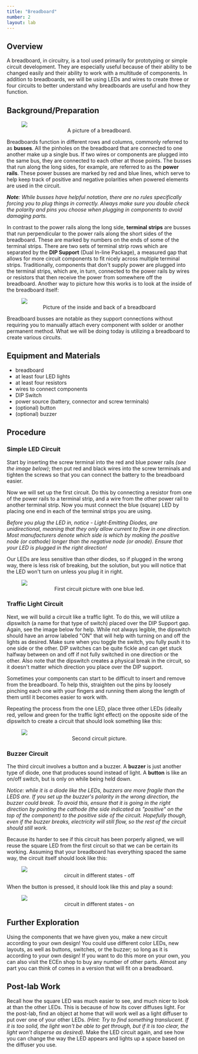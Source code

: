 ```yaml
---
title: "Breadboard"
number: 2
layout: lab
---
```


<!-- 
NOTICE: THIS PAGE USES DYNAMIC FIGURE NUMBERS.
all your images should following this format:

<figure class="image mx-auto" style="max-width: 750px">
  <img src="{% raw %}{% link /assets/labname/imagename.jpg %}{% endraw %}" style="display: block; margin: auto;">
  <figcaption style="text-align: center;"><strong></strong> INSERT A CAPTION</figcaption>
</figure>

NOTES:
  - Notice the <strong> tags are empty in the <figcaption> block. The script uses these to handle the nametags.
  - If you want to copy and past the shape above, you may, but remove the {% raw %} {% endraw%} tags in the <img src> block.
-->

## Overview

A breadboard, in circuitry, is a tool used primarily for prototyping or simple circuit development. They are especially useful because of their ability to be changed easily and their ability to work with a multitude of components. In addition to breadboards, we will be using LEDs and wires to create three or four circuits to better understand why breadboards are useful and how they function.

## Background/Preparation

<figure class="image mx-auto" style="max-width: 750px">
  <img src="{% link assets/02_breadboard/front_breadboard.jpg %}">
  <figcaption style="text-align: center;"><strong></strong> A picture of a breadboard.</figcaption>
</figure>

Breadboards function in different rows and columns, commonly referred to as **busses**. All the pinholes on the breadboard that are connected to one another make up a single bus. If two wires or components are plugged into the same bus, they are connected to each other at those points. The busses that run along the long sides, for example, are referred to as the **power rails**. These power busses are marked by red and blue lines, which serve to help keep track of positive and negative polarities when powered elements are used in the circuit. 

 *<b>Note</b>: While busses have helpful notation, there are no rules specifically forcing you to plug things in correctly. Always make sure you double check the polarity and pins you choose when plugging in components to avoid damaging parts.*

In contrast to the power rails along the long side, **terminal strips** are busses that run perpendicular to the power rails along the short sides of the breadboard. These are marked by numbers on the ends of some of the terminal strips. There are two sets of terminal strip rows which are separated by the **DIP Support** (Dual In-line Package), a measured gap that allows for more circuit components to fit nicely across multiple terminal strips. Traditionally, components that don't supply power are plugged into the terminal strips, which are, in turn, connected to the power rails by wires or resistors that then receive the power from somewhere off the breadboard. Another way to picture how this works is to look at the inside of the breadboard itself:

<figure class="image mx-auto" style="max-width: 750px">
  <img src="{% link assets/02_breadboard/back_breadboard.jpg %}">
  <figcaption style="text-align: center;"><strong></strong> Picture of the inside and back of a breadboard</figcaption>
</figure>

Breadboard busses are notable as they support connections without requiring you to manually attach every component with solder or another permanent method. What we will be doing today is utilizing a breadboard to create various circuits.

## Equipment and Materials

- breadboard
- at least four LED lights
- at least four resistors
- wires to connect components
- DIP Switch
- power source (battery, connector and screw terminals)
- (optional) button
- (optional) buzzer

## Procedure

### Simple LED Circuit

Start by inserting the screw terminal into the red and blue power rails *(see the image below)*; then put red and black wires into the screw terminals and tighten the screws so that you can connect the battery to the breadboard easier.

Now we will set up the first circuit. Do this by connecting a resistor from one of the power rails to a terminal strip, and a wire from the other power rail to another terminal strip. Now you must connect the blue (square) LED by placing one end in each of the terminal strips you are using. 

*Before you plug the LED in, notice - Light-Emitting Diodes, are unidirectional, meaning that they only allow current to flow in one direction. Most manufacturers denote which side is which by making the positive node (or cathode) longer than the negative node (or anode). Ensure that your LED is plugged in the right direction!*

Our LEDs are less sensitive than other diodes, so if plugged in the wrong way, there is less risk of breaking, but the solution, but you will notice that the LED won't turn on unless you plug it in right.

<figure class="image mx-auto" style="max-width: 750px">
  <img src="{% link assets/02_breadboard/circuit1.jpg %}">
  <figcaption style="text-align: center;"><strong></strong> First circuit picture with one blue led.</figcaption>
</figure>


### Traffic Light Circuit

Next, we will build a circuit like a traffic light. To do this, we will utilize a dipswitch (a name for that type of switch) placed over the DIP Support gap. Again, see the image below for help. While not always legible, the dipswitch should have an arrow labeled "ON" that will help with turning on and off the lights as desired. Make sure when you toggle the switch, you fully push it to one side or the other. DIP switches can be quite fickle and can get stuck halfway between on and off if not fully switched in one direction or the other. Also note that the dipswitch creates a physical break in the circuit, so it doesn't matter which direction you place over the DIP support.

Sometimes your components can start to be difficult to insert and remove from the breadboard. To help this, straighten out the pins by loosely pinching each one with your fingers and running them along the length of them until it becomes easier to work with.

Repeating the process from the one LED, place three other LEDs (ideally red, yellow and green for the traffic light effect) on the opposite side of the dipswitch to create a circuit that should look something like this:

<figure class="image mx-auto" style="max-width: 750px">
  <img src="{% link assets/02_breadboard/circuit2.jpg %}">
  <figcaption style="text-align: center;"><strong></strong> Second circuit picture.</figcaption>
</figure>

### Buzzer Circuit

The third circuit involves a button and a buzzer. A **buzzer** is just another type of diode, one that produces sound instead of light. A **button** is like an on/off switch, but is only on while being held down. 

*Notice: while it is a diode like the LEDs, buzzers are more fragile than the LEDS are. If you set up the buzzer's polarity  in the wrong direction, the buzzer could break. To avoid this, ensure that it is going in the right direction by pointing the cathode (the side indicated as "positive" on the top of the component) to the positive side of the circuit. Hopefully though, even if the buzzer breaks, electricity will still flow, so the rest of the circuit should still work.*

Because its harder to see if this circuit has been porperly aligned, we will reuse the square LED from the first circuit so that we can be certain its working. Assuming that your breadboard has everything spaced the same way, the circuit itself should look like this:

<figure class="image mx-auto" style="max-width: 750px">
  <img src="{% link assets/02_breadboard/circuit3off.jpg %}">
  <figcaption style="text-align: center;"><strong></strong> circuit in different states - off </figcaption>
</figure>

When the button is pressed, it should look like this and play a sound:

<figure class="image mx-auto" style="max-width: 750px">
  <img src="{% link assets/02_breadboard/circuit3on.jpg %}">
  <figcaption style="text-align: center;"><strong></strong> circuit in different states - on </figcaption>
</figure>

## Further Exploration

Using the components that we have given you, make a new circuit according to your own design! You could use different color LEDs, new layouts, as well as buttons, switches, or the buzzer; so long as it is according to your own design! If you want to do this more on your own, you can also visit the ECEn shop to buy any number of other parts. Almost any part you can think of comes in a version that will fit on a breadboard.

## Post-lab Work

Recall how the square LED was much easier to see, and much nicer to look at than the other LEDs. This is because of how its cover diffuses light. For the post-lab, find an object at home that will work well as a light diffuser to put over one of your other LEDs. *(Hint: Try to find something translucent. If it is too solid, the light won't be able to get through, but if it is too clear, the light won't disperse as desired)*. Make the LED circuit again, and see how you can change the way the LED appears and lights up a space based on the diffuser you use.

<!--      Dynamic figure numbering script      -->
<!-- This block is not visible to the students -->
<script>
  // Select all figures on the page
  const figures = document.querySelectorAll('figure');

  // Loop through each figure and update the caption with dynamic numbering
  figures.forEach((figure, index) => {
    const figcaption = figure.querySelector('figcaption strong');
    if (figcaption) {
      figcaption.textContent = `Figure ${index + 1}:`; // Numbering starts at 1
    }
  });
</script>